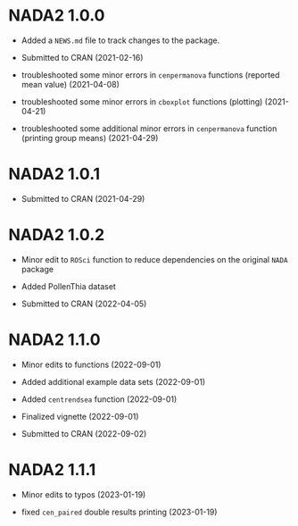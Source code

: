 # NADA2 1.0.0

* Added a `NEWS.md` file to track changes to the package.

* Submitted to CRAN (2021-02-16)

* troubleshooted some minor errors in `cenpermanova` functions (reported mean value) (2021-04-08)

* troubleshooted some minor errors in `cboxplot` functions (plotting) (2021-04-21)

* troubleshooted some additional minor errors in `cenpermanova` function (printing group means) (2021-04-29)

# NADA2 1.0.1

* Submitted to CRAN (2021-04-29)

# NADA2 1.0.2

* Minor edit to `ROSci` function to reduce dependencies on the original `NADA` package

* Added PollenThia dataset

* Submitted to CRAN (2022-04-05)

# NADA2 1.1.0

* Minor edits to functions (2022-09-01)

* Added additional example data sets (2022-09-01)

* Added `centrendsea` function (2022-09-01)

* Finalized vignette (2022-09-01)

* Submitted to CRAN (2022-09-02)


# NADA2 1.1.1

* Minor edits to typos (2023-01-19)

* fixed `cen_paired` double results printing (2023-01-19)
